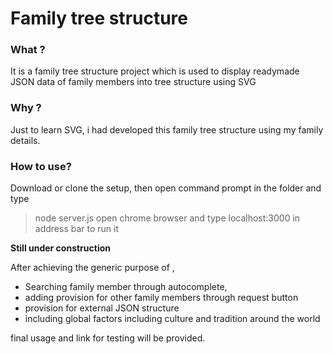 # Family tree structure

### What ?
It is a family tree structure project which is used to display readymade JSON data of family members into tree structure using 
SVG

### Why ?
Just to learn SVG, i had developed this family tree structure using my family details.


### How to use?

Download or clone the setup, then open command prompt in the folder and type
> node server.js
> open chrome browser and type localhost:3000 in address bar to run it

**Still under construction**

After achieving the generic purpose of ,

- Searching family member through autocomplete,
- adding provision for other family members through request button
- provision for external JSON structure
- including global factors including culture and tradition around the world

final usage and link for testing will be provided.
  
